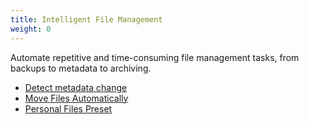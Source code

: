 ```yaml
---
title: Intelligent File Management
weight: 0
---
```

Automate repetitive and time-consuming file management tasks, from backups to metadata to archiving.

* [Detect metadata change](../detect-metadata-change/)
* [Move Files Automatically](../move-files-automatically/)
* [Personal Files Preset](../personal-files-preset/)
